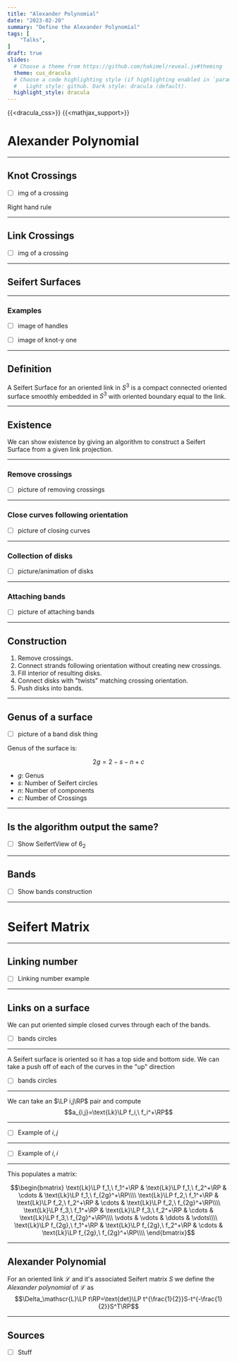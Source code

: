 ```yaml
---
title: "Alexander Polynomial"
date: "2023-02-20"
summary: "Define the Alexander Polynomial"
tags: [
    "Talks",
]
draft: true
slides:
  # Choose a theme from https://github.com/hakimel/reveal.js#theming
  theme: cus_dracula
  # Choose a code highlighting style (if highlighting enabled in `params.toml`)
  #   Light style: github. Dark style: dracula (default).
  highlight_style: dracula
---
```


{{<dracula_css>}}
{{<mathjax_support>}}

# Alexander Polynomial

---

## Knot Crossings

- [ ] img of a crossing

Right hand rule

---

## Link Crossings

- [ ] img of a crossing

---

## Seifert Surfaces

---

### Examples

- [ ] image of handles

- [ ] image of knot-y one

---

## Definition

A Seifert Surface for an oriented link in $S^3$ is a compact
connected oriented surface smoothly embedded in $S^3$ with
oriented boundary equal to the link.

---

## Existence

We can show existence by giving an algorithm to construct a Seifert Surface from a given link projection.

---

### Remove crossings

- [ ] picture of removing crossings

---

### Close curves following orientation

- [ ] picture of closing curves

---

### Collection of disks

- [ ] picture/animation of disks

---

### Attaching bands

- [ ] picture of attaching bands

---

## Construction

1) Remove crossings.
2) Connect strands following orientation without creating new crossings.
3) Fill interior of resulting disks.
4) Connect disks with "twists" matching crossing orientation.
5) Push disks into bands.

---

## Genus of a surface

- [ ] picture of a band disk thing

Genus of the surface is:

$$2g=2-s-n+c$$

- $g$: Genus
- $s$: Number of Seifert circles
- $n$: Number of components
- $c$: Number of Crossings

---

## Is the algorithm output the same?

- [ ] Show SeifertView of $6_2$

---

## Bands

- [ ] Show bands construction

---

# Seifert Matrix

---

## Linking number

- [ ] Linking number example

---

## Links on a surface

We can put oriented simple closed curves through each of the bands.

- [ ]  bands circles

---

A Seifert surface is oriented so it has a top side and bottom side. We can take a push off of each of the curves in the "up" direction

- [ ]  bands circles

---

We can take an $\LP i,j\RP$ pair and compute
$$a_{i,j}=\text{Lk}\LP f_i,\ f_i^+\RP$$

---

- [ ]  Example of $i,j$

---

- [ ]  Example of $i,i$

---

This populates a matrix:

$$\begin{bmatrix}
\text{Lk}\LP f_1,\ f_1^+\RP & \text{Lk}\LP f_1,\ f_2^+\RP & \cdots & \text{Lk}\LP f_1,\ f_{2g}^+\RP\\\\
\text{Lk}\LP f_2,\ f_1^+\RP & \text{Lk}\LP f_2,\ f_2^+\RP & \cdots & \text{Lk}\LP f_2,\ f_{2g}^+\RP\\\\
\text{Lk}\LP f_3,\ f_1^+\RP & \text{Lk}\LP f_3,\ f_2^+\RP & \cdots & \text{Lk}\LP f_3,\ f_{2g}^+\RP\\\\
\vdots & \vdots & \ddots & \vdots\\\\
\text{Lk}\LP f_{2g},\ f_1^+\RP & \text{Lk}\LP f_{2g},\ f_2^+\RP & \cdots & \text{Lk}\LP f_{2g},\ f_{2g}^+\RP\\\\
\end{bmatrix}$$

---

## Alexander Polynomial

For an oriented link $\mathscr{L}$ and it's associated Seifert matrix $S$ we define the _Alexander polynomial_ of $\mathscr{L}$ as
$$\Delta_\mathscr{L}\LP t\RP=\text{det}\LP t^{\frac{1}{2}}S-t^{-\frac{1}{2}}S^T\RP$$

---

## Sources

- [  ] Stuff